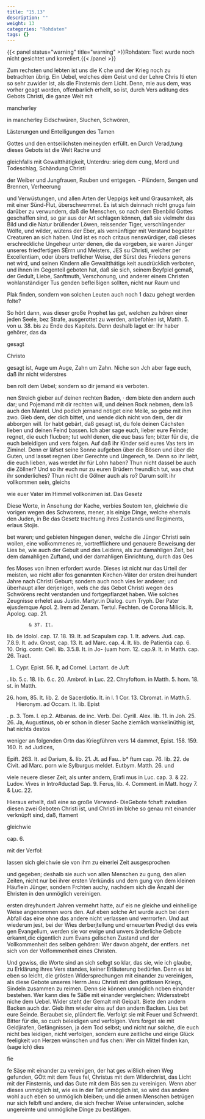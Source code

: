 ```yaml
---
title: "15.13"
description: ""
weight: 13
categories: "Rohdaten"
tags: {}
---
```


{{< panel status="warning" title="warning" >}}Rohdaten: Text wurde noch nicht gesichtet und korreliert.{{< /panel >}}

<!-- seite 772 -->

Zum rechsten und lebten ist uns die K che und der Krieg noch zu betrachten übrig. Ein Uebel, welches dèm Geist und der Lehre Chris Iti eten so sehr zuwider ist, als die Finsternis dem Licht. Denn, mie aus dem, was vorher geagt worden, offenbarlich erhellt, so ist, durch Vers aditung des Gebots Christi, die ganze Welt mit

mancherley

<!-- seite 773 -->

in mancherley Eidschwüren, Sluchen, Schwören,

Lästerungen und Enteiligungen des Tamen

Gottes und den entseilichsten meineyden erfüllt. en Durch Verad,tung dieses Gebots ist die Welt Rache und

gleichfalls mit Gewaltthätigkeit, Unterdru: srieg dem cung, Mord und Todeschlag, Schändung Christi

der Weiber und Jungfrauen, Rauben und entgegen. - Plündern, Sengen und Brennen, Verheerung

und Verwüstungen, und allen Arten der Ueppigs keit und Grausamkeit, als mit einer Sünd-Flut, überschwemmet. Es ist sich deinnach nicht gnugs fain darüber zu verwundern, daß die Menschen, so nach dem Ebenbild Gottes geschaffen sind, so gar aus der Art schlagen können, daß sie vielmehr das Bild und die Natur brúllender Löwen, reissender Tiger, verschlingender Wölfe, und wilder, wütens der Eber, als vernünftiger mit Verstand begabter Creaturen an sich haben. Und ist es noch critaus nenswürdiger, daß dieses erschreckliche Ungeheur unter denen, die da vorgeben, sie waren Jünger unseres friedfertigen SÉrrn und Meisters, JES su Christi, welcher per Excellentiam, oder übers treflicher Weise, der Sürst des Friedens genens net wird, und seinen Kindern alle Gewaltthátigs keit ausdrücklich verboten, und ihnen im Gegenteil geboten hat, daß sie sich, seinem Beyfpiel gemaß, der Gedult, Liebe, Sanftmuth, Verschonung, und anderer einem Christen wohlanständiger Tus genden befleißigen sollten, nicht nur Raum und

Plak finden, sondern von solchen Leuten auch noch 1 dazu gehegt werden folte?

So hört dann, was dieser große Prophet las get, welchen zu hören einer jeden Seele, bez Strafe, ausgerottet zu werden, anbefohlen ist, Matth. 5. von u. 38. bis zu Ende des Kapitels. Denn deshalb laget er: Ihr haber gehörer, das da

gesagt

Christo

<!-- seite 774 -->

gesagt ist, Auge um Auge, Zahn um Zahn. Niche son Jch aber fage euch, daß ihr nicht widerstres

ben rolt dem Uebel; sondern so dir jemand eis verboten.

nen Streich gieber auf deinen rechten Baden, · dem biete den andern auch dar; und Pojemand mit dir rechten will, und deinen Rock nebmen, dem laß auch den Mantel. Und podich jernand nötiget eine Meile, so gebe mit ihm zwo. Gieb dem, der dich bittet, und wende dich nicht von dem, der dir abborgen will. Ibr habt gebärt, daß gesagt ist, du fole deinen Cáchsten lieben und deinen Feind bassen. Ich aber sage euch, lieber eure Feinde; regnet, die euch flucben; tut wohl denen, die euc bass fen; bitter für die, die euch beleidigen und vers folgen. Auf daß ihr Kinder seid eures Vas ters im Ziminel. Denn er läfset seine Sonne aufgeben über die Bösen und über die Guten, und lasset regnen über Gerechte und Ungerech, te. Denn so ihr liebt, die euch lieben, was werdet ihr für Lohn haben? Thun nicht dassel be auch die Zöllner? Und so ihr euch nur zu euren Brüdern freundlich tut, was chut ihr sonderliches? Thun nicht die Gölner auch als ro? Darum sollt ihr vollkommen sein, gleichs

wie euer Vater im Himmel vollkonimen ist. Das Gesetz

Diese Worte, in Ansehung der Kache, verbies Soutom ten, gleichwie die vorigen wegen des Schworens, mener, als einige Dinge, welche ehemals den Juden, in Be das Gesetz trachtung ihres Zustands und Regiments, erlaus Stojis.

bet waren; und gebieten hingegen denen, welche die Jünger Christi sein wollen, eine vollkommenes re, vortrefflichere und genauere Beweisung der Lies be, wie auch der Gebult und des Leidens, als zur damahligen Zeit, bei dem damahligen Zuftand, und der damahligen Einrichtung, durch das Ges

<!-- seite 775 -->

fes Moses von ihnen erfordert wurde. Dieses ist
nicht nur das Urteil der meisten, wo nicht aller fos
genannten Kirchen-Väter der ersten drei hundert
Jahre nach Christi Geburt; sondern auch noch vies
ler anderer; und überhaupt aller derjenigen, wels
che das Gebot Christi wegen des Schwörens recht
verstanden und fortgepflanzet haben. Wie solches Zeugnisse
erhelet aus Justin. Martyr.in Dialog. cum Tryph. Der Pater
ejusdemque Apol. 2. Irem ad Zenam. Tertul. Fechten.
de Corona Milicis. It. Apolog. cap. 21.

            & 37. It.

lib. de Idolol. cap. 17. 18. 19. It. ad Scapulam
cap. 1. It. advers. Jud. cap. 7.8.9. It. adv. Gnost,
cap. 13. It. ad Marc. cap. 4. It. lib. de Patientia
cap. 6. 10. Orig. contr. Cell. lib. 3.5.8. It. in Jo-
(uam hom. 12. cap.9. It. in Matth. cap. 26. Tract.

1.  Cypr. Epist. 56. lt, ad Cornel. Lactant. de
    Juft

. lib. 5.c. 18. lib. 6.c. 20. Ambrof. in Luc. 22. Chryfoftom. in Matth. 5. hom. 18. st. in Matth.

26. hom, 85. It. lib. 2. de Sacerdotio. It. in l. 1 Cor. 13. Cbromat. in Matth.5. Hieronym. ad Occam. It. lib. Epist

. p. 3. Tom. I. ep.2. Atbanas. de inc. Verb. Dei. Cyrill. Alex. lib. 11. in Joh. 25. 26. Ja, Augustinus, ob er schon in dieser Sache ziemlich wankelinüthig ist, hat nichts destos

weniger an folgenden Ortn das Kriegführen vers 14 dammet, Epist. 158. 159. 160. It. ad Judices,

Epift. 263. It. ad Darium, &. lib. 21. Jt. ad Fau.. b\* ftum cap. 76. lib. 22. de Civit. ad Marc. porn wie Sylburgus meldet. Eutbym. Matth. 26. und

viele neuere dieser Zeit, als unter andern, Erafi mus in Luc. cap. 3. & 22. Ludov. Vives in Intro#ductad Sap. 9. Ferus, lib. 4. Comment. in Matt. hogy 7. & Luc. 22.

Hieraus erhellt, daß eine so große Verwand- DieGebote fchaft zwisdien diesen zwei Geboten Christi ist, und Christi im blche so genau mit einander verknüpft sind, daß, ftament

gleichwie

cap. 6.

mit der Verfol:

<!-- seite 776 -->

lassen sich gleichwie sie von ihm zu einerlei Zeit ausgesprochen

und gegeben; deshalb sie auch von allen Menschen zu gung, den allen Zeiten, nicht nur bei ihrer ersten Verkündis und dem gung von dem kleinen Häuflein Jünger, sondern Frchten auchy, nachdem sich die Änzahl der Ehristen in den unmöglich vereinigen.

ersten dreyhundert Jahren vermehrt hatte, auf eis ne gleiche und einhellige Weise angenommen wors den. Auf eben solche Art wurde auch bei dem Abfall das eine ohne das andere nicht verlassen und verrrorfen. Und aut wiederum jest, bei der Wies derberjtellung und erneuerten Predigt des ewis gen Evangelium, werden sie vor ewige und unvers änderliche Gebote erkannt,dic cigentlich zum Evans gelischen Zustand und der Vollkommenheit des selben gehören: Wer davon abgeht, der entfers. net sich von der Volfоmmenheit eines Christen.

Und gewiss, die Worte sind an sich selbgt so klar, das sie, wie ich glaube, zu Erklärung ihres Vers standes, keiner Erläuterung bedürfen. Denn es ist eben so leicht, die grösten Widersprechungen mit einander zu vereinigen, als diese Gebote unseres Herrn Jesu Christi mit den gottlosen Kriegs, Sindeln zusammen zu reimen. Denn sie können unınóglich ncben einander bestehen. Wer kann dies fe Säße mit einander vergleichen: Widersstrebt niche dem Uebel. Wider steht der Gemalt mit Geipalt. Biete den andern Backen auch dar. Gieb ihm wieder eins auf den andern Backen. Lies bet eure Seinde. Beraubet sie, plündert fie. Verfolgt sie mit Feuer und Schwerdt. Bitter für die, so cuch beleidigen und verfolgen. Vers forget sie mit Geldjirafen, Gefängnissen, ja dem Tod selbst; und nicht nur solche, die euch nicht bes leidigen, nicht verfolgen, sondern eure zeitliche und eirige Glück feeligkeit von Herzen wünschen und fus chen: Wer cin Mittel finden kan, (sage ich) dies

fie

<!-- seite 777 -->

fe Säşe mit einander zu vereinigen, der hat ges
wißlich einen Weg gefunden, GÖtt mit dem Teus
fel, Christus mit dem Widerchrist, das Licht
mit der Finsternis, und das Gute mit dem Bäs
sen zu vereinigen. Wenn aber dieses unmöglich
ist, wie es in der Tat unmöglich ist, so wird das
andere wohl auch eben so unmöglich bleiben; und
die armen Menschen betrügen nur sich felbft und
andere, die sich frecher Weise unterwinden, solche
ungereimte und unmögliche Dinge zu bestätigen.
